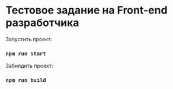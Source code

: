 # Тестовое задание на Front-end разработчика

Запустить проект:

### `npm run start`

Забилдить проект:

### `npm run build`
